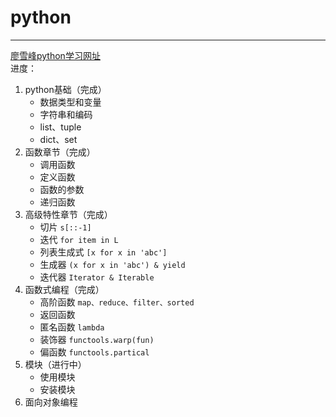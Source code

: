 # python

---


[廖雪峰python学习网址](https://www.liaoxuefeng.com/wiki/1016959663602400)  
进度：
1. python基础（完成）
   - 数据类型和变量
   - 字符串和编码
   - list、tuple
   - dict、set
2. 函数章节（完成）
   - 调用函数
   - 定义函数
   - 函数的参数
   - 递归函数
3. 高级特性章节（完成）
   - 切片 `s[::-1]`
   - 迭代 `for item in L`
   - 列表生成式 `[x for x in 'abc']`
   - 生成器 `(x for x in 'abc') & yield`
   - 迭代器 `Iterator & Iterable`
4. 函数式编程（完成）
    - 高阶函数 `map、reduce、filter、sorted`
    - 返回函数
    - 匿名函数 `lambda`
    - 装饰器 `functools.warp(fun)`
    - 偏函数 `functools.partical`
5. 模块（进行中）
   - 使用模块
   - 安装模块
6. 面向对象编程